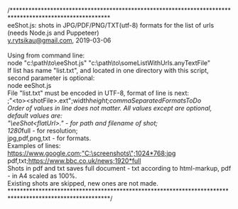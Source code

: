 /********************************************************************************************************
<br>eeShot.js: shots in JPG/PDF/PNG/TXT(utf-8) formats for the list of urls (needs Node.js and Puppeteer)
<br>y.rytsikau@gmail.com, 2019-03-06
<br>
<br>Using from command line:
<br>node "c:\path\to\eeShot.js" "c:\path\to\someListWithUrls.anyTextFile"
<br>If list has name "list.txt", and located in one directory with this script, second parameter is optional:
<br>node eeShot.js
<br>File "list.txt" must be encoded in UTF-8, format of line is next:
<br><url>;"<path>\<to>\<shotFile>.ext";width*height;commaSeparatedFormatsToDo
<br>Order of values in line does not matter. All values except <url> are optional, default values are:
<br>"<thisScriptDir>\eeShot\<flatUrl>.<ext>" - for path and filename of shot;
<br>1280*full - for resolution;
<br>jpg,pdf,png,txt - for formats.
<br>Examples of lines:
<br>https://www.google.com;"C:\screenshots\";1024*768;jpg
<br>pdf,txt;https://www.bbc.co.uk/news;1920*full
<br>Shots in pdf and txt saves full document - txt according to html-markup, pdf - in A4 scaled as 100%.
<br>Existing shots are skipped, new ones are not made.
********************************************************************************************************/
